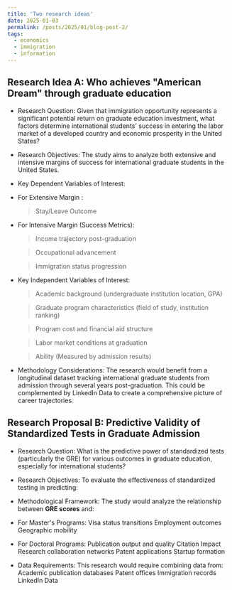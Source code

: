```yaml
---
title: 'Two research ideas'
date: 2025-01-03
permalink: /posts/2025/01/blog-post-2/
tags:
  - economics
  - immigration
  - information
---
```


Research Idea A: Who achieves "American Dream" through graduate education
---------
* Research Question:
Given that immigration opportunity represents a significant potential return on graduate education investment, what factors determine international students' success in entering the labor market of a developed country and economic prosperity in the United States?

* Research Objectives:
The study aims to analyze both extensive and intensive margins of success for international graduate students in the United States.

* Key Dependent Variables of Interest:

* For Extensive Margin :
	> Stay/Leave Outcome

* For Intensive Margin (Success Metrics):
  	> Income trajectory post-graduation
   
	> Occupational advancement
 
	> Immigration status progression

* Key Independent Variables of Interest:
	> Academic background (undergraduate institution location, GPA)
 
	> Graduate program characteristics (field of study, institution ranking)

 	> Program cost and financial aid structure
  
	> Labor market conditions at graduation
 
 	> Ability (Measured by admission results)

* Methodology Considerations:
The research would benefit from a longitudinal dataset tracking international graduate students from admission through several years post-graduation. This could be complemented by LinkedIn Data to create a comprehensive picture of career trajectories.


Research Proposal B: Predictive Validity of Standardized Tests in Graduate Admission
------------
* Research Question:
What is the predictive power of standardized tests (particularly the GRE) for various outcomes in graduate education, especially for international students?

* Research Objectives:
To evaluate the effectiveness of standardized testing in predicting:

* Methodological Framework:
The study would analyze the relationship between **GRE scores** and:

* For Master's Programs:
Visa status transitions
Employment outcomes
Geographic mobility

* For Doctoral Programs:
Publication output and quality
Citation Impact
Research collaboration networks
Patent applications
Startup formation

* Data Requirements:
This research would require combining data from:
Academic publication databases
Patent offices
Immigration records
LinkedIn Data
